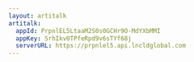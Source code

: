 ```yaml
---
layout: artitalk
artitalk: 
  appId: PrpnlEL5LtaaM2S0s0GCHr9O-MdYXbMMI
  appKey: SrhIkv0TPfeRpd9v6sTYf68j
  serverURL: https://prpnlel5.api.lncldglobal.com
---
```


